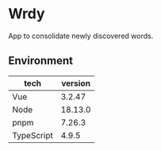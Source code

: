 # Wrdy

App to consolidate newly discovered words.

## Environment

| tech       | version     |
| ---------  | ----------- |
| Vue        | 3.2.47      | 
| Node       | 18.13.0     |
| pnpm       | 7.26.3      | 
| TypeScript | 4.9.5       | 
